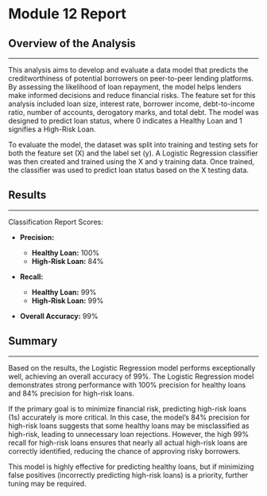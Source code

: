 # Module 12 Report

## Overview of the Analysis
---
This analysis aims to develop and evaluate a data model that predicts the creditworthiness of potential borrowers on peer-to-peer lending platforms. By assessing the likelihood of loan repayment, the model helps lenders make informed decisions and reduce financial risks. The feature set for this analysis included loan size, interest rate, borrower income, debt-to-income ratio, number of accounts, derogatory marks, and total debt. The model was designed to predict loan status, where 0 indicates a Healthy Loan and 1 signifies a High-Risk Loan.

To evaluate the model, the dataset was split into training and testing sets for both the feature set (X) and the label set (y). A Logistic Regression classifier was then created and trained using the X and y training data. Once trained, the classifier was used to predict loan status based on the X testing data.

## Results
---
Classification Report Scores:

- **Precision:**
  - **Healthy Loan:** 100%
  - **High-Risk Loan:** 84%

- **Recall:**
  - **Healthy Loan:** 99%
  - **High-Risk Loan:** 99%

- **Overall Accuracy:** 99%

## Summary
--- 
Based on the results, the Logistic Regression model performs exceptionally well, achieving an overall accuracy of 99%. The Logistic Regression model demonstrates strong performance with 100% precision for healthy loans and 84% precision for high-risk loans. 

If the primary goal is to minimize financial risk, predicting high-risk loans (1s) accurately is more critical. In this case, the model’s 84% precision for high-risk loans suggests that some healthy loans may be misclassified as high-risk, leading to unnecessary loan rejections. However, the high 99% recall for high-risk loans ensures that nearly all actual high-risk loans are correctly identified, reducing the chance of approving risky borrowers.

This model is highly effective for predicting healthy loans, but if minimizing false positives (incorrectly predicting high-risk loans) is a priority, further tuning may be required.
